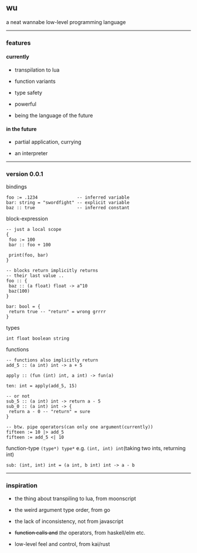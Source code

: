 ## wu
a neat wannabe low-level programming language

---

### features

#### currently

- transpilation to lua

- function variants

- type safety

- powerful

- being the language of the future

#### in the future

- partial application, currying

- an interpreter

---

### version 0.0.1

bindings
```
foo := .1234               -- inferred variable
bar: string = "swordfight" -- explicit variable
baz :: true                -- inferred constant
```

block-expression
```
-- just a local scope
{
 foo := 100
 bar :: foo + 100
 
 print(foo, bar)
}

-- blocks return implicitly returns
-- their last value ..
foo :: {
 baz :: (a float) float -> a^10
 baz(100)
}

bar: bool = {
 return true -- "return" = wrong grrrr
}
```

types
```
int float boolean string
```

functions
```
-- functions also implicitly return
add_5 :: (a int) int -> a + 5

apply :: (fun (int) int, a int) -> fun(a)

ten: int = apply(add_5, 15)

-- or not
sub_5 :: (a int) int -> return a - 5
sub_0 :: (a int) int -> {
 return a - 0 -- "return" = sure
}
```

```
-- btw. pipe operators(can only one argument(currently))
fifteen := 10 |> add_5
fifteen := add_5 <| 10
```

function-type
`(type*) type*` e.g. `(int, int) int`(taking two ints, returning int)

```
sub: (int, int) int = (a int, b int) int -> a - b
```

---

### inspiration

- the thing about transpiling to lua, from moonscript

- the weird argument type order, from go

- the lack of inconsistency, not from javascript

- ~~function calls and~~ *the* operators, from haskell/elm etc.

- low-level feel and control, from kai/rust
